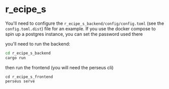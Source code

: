 # r_ecipe_s

You'll need to configure the `r_ecipe_s_backend/config/config.toml` (see the `config.toml.dist`) file for an example.
If you use the docker compose to spin up a postgres instance, you can set the password used there

you'll need to run the backend:
```bash
cd r_ecipe_s_backend
cargo run
```
then run the frontend (you will need the perseus cli)
```
cd r_ecipe_s_frontend
perseus serve
```
